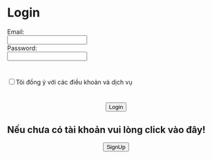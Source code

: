 <!DOCTYPE html>
<html lang="en">
<head>
    <meta charset="UTF-8">
    <meta name="viewport" content="width=device-width, initial-scale=1.0">
</head>
    <h1>Login</h1>
    Email:<br>
    <input type="text" name="Email"><br>
    Password:<br>
    <input type="text" name="Password">
    <h1></h1>
    <input type="checkbox" name="Đồng ý" value="Tôi đồng ý">Tôi đồng ý với các điều khoản và dịch vụ<br>
    <h1></h1>
    <center><button class="codepro-custom-btn codepro-btn-5" target="blank" title="Code Pro" onclick="window.open('https://www.code.pro.vn/')"><span>Login</span></button></center>
    <h2>Nếu chưa có tài khoản vui lòng click vào đây!</h2>
    <center><button class="codepro-custom-btn codepro-btn-5" target="blank" title="Code Pro" onclick="window.open('https://www.code.pro.vn/')"><span>SignUp</span></button></center>
</body>
</body>
</html>
